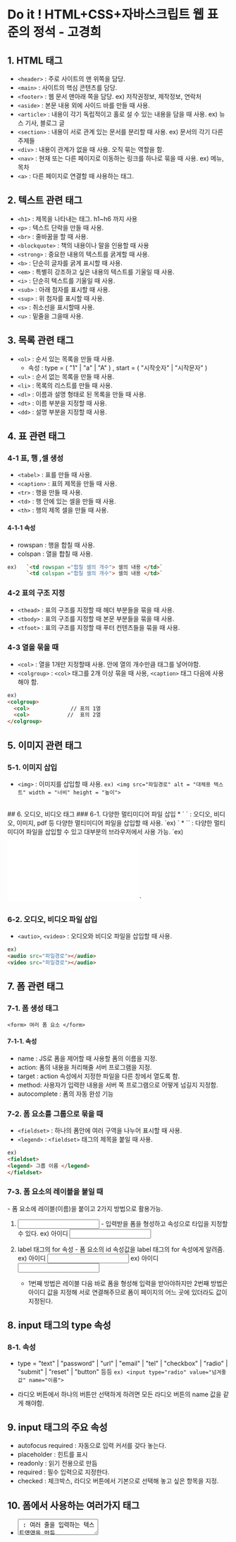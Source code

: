 # Do it ! HTML+CSS+자바스크립트 웹 표준의 정석 - 고경희
## 1. HTML 태그
* `<header>` : 주로 사이트의 맨 위쪽을 담당.
* `<main>` : 사이트의 핵심 콘텐츠를 담당.
* `<footer>` : 웹 문서 맨아래 쪽을 담당. ex) 저작권정보, 제작정보, 연락처 
* `<aside>` : 본문 내용 외에 사이드 바를 만들 때 사용.
* `<article>` : 내용이 각기 독립적이고 홀로 설 수 있는 내용을 담을 때 사용. ex) 뉴스 기사, 블로그 글
* `<section>` : 내용이 서로 관계 있는 문서를 분리할 때 사용. ex) 문서의 각기 다른 주제들
* `<div>` : 내용이 관계가 없을 때 사용. 오직 묶는 역할을 함.
* `<nav>` : 현재 또는 다른 페이지로 이동하는 링크를 하나로 묶을 때 사용. ex) 메뉴, 목차
* `<a>` : 다른 페이지로 연결할 때 사용하는 태그.

## 2. 텍스트 관련 태그
* `<h1>` : 제목을 나타내는 태그. h1~h6 까지 사용
* `<p>` : 텍스트 단락을 만들 때 사용.
* `<br>` : 줄바꿈을 할 때 사용.
* `<blockquote>` : 책의 내용이나 말을 인용할 때 사용
* `<strong>` : 중요한 내용의 텍스트를 굵게할 때 사용.
* `<b>` : 단순히 글자를 굵게 표시할 때 사용.
* `<em>` : 특별히 강조하고 싶은 내용의 텍스트를 기울일 때 사용.
* `<i>` : 단순히 텍스트를 기울일 때 사용.
* `<sub>` : 아래 첨자를 표시할 때 사용.
* `<sup>` : 위 첨자를 표시할 때 사용.
* `<s>` : 취소선을 표시할때 사용.
* `<u>` : 밑줄을 그을때 사용.

## 3. 목록 관련 태그
* `<ol>` : 순서 있는 목록을 만들 때 사용. 
  * 속성 : type = ( "1" | "a" | "A" ) , start = ( "시작숫자" | "시작문자" )
* `<ul>` : 순서 없는 목록을 만들 때 사용.
* `<li>` : 목록의 리스트를 만들 때 사용.
* `<dl>` : 이름과 설명 형태로 된 목록을 만들 때 사용.
* `<dt>` : 이름 부분을 지정할 때 사용.
* `<dd>` : 설명 부분을 지정할 때 사용.

## 4. 표 관련 태그
### 4-1 표, 행 ,셀 생성
* `<tabel>` : 표를 만들 때 사용.
* `<caption>` : 표의 제목을 만들 때 사용.
* `<tr>` : 행을 만들 때 사용.
* `<td>` : 행 안에 있는 셀을 만들 때 사용.
* `<th>` : 행의 제목 셀을 만들 때 사용.
#### 4-1-1 속성
* rowspan : 행을 합칠 때 사용.
* colspan : 열을 합칠 때 사용.
```html
ex)   `<td rowspan ="합칠 셀의 개수"> 셀의 내용 </td>`
      `<td colspan ="합칠 셀의 개수"> 셀의 내용 </td>`
```

### 4-2 표의 구조 지정
* `<thead>` : 표의 구조를 지정할 때 헤더 부분들을 묶을 때 사용.
* `<tbody>` : 표의 구조를 지정할 때 본문 부분들을 묶을 때 사용.
* `<tfoot>` : 표의 구조를 지정할 때 푸터 컨텐츠들을 묶을 때 사용.

### 4-3 열을 묶을 때
* `<col>` : 열을 1개만 지정할때 사용.
          <colgroup>안에 열의 개수만큼 <col> 태그를 넣어야함.
* `<colgroup>` : `<col>` 태그를 2개 이상 묶을 때 사용, `<caption>` 태그 다음에 사용해야 함.
```html               
ex)  
<colgroup>
  <col>             // 표의 1열
  <col>            //  표의 2열
</colgroup>
```

## 5. 이미지 관련 태그
### 5-1. 이미지 삽입
* `<img>` : 이미지를 삽입할 때 사용.
     `ex) <img src="파일경로" alt = "대체용 텍스트" width = "너비" height = "높이">`
<br>
## 6. 오디오, 비디오 태그
### 6-1. 다양한 멀티미디어 파일 삽입
* ` <object>` : 오디오, 비디오, 이미지, pdf 등 다양한 멀티미디어 파일을 삽입할 때 사용.
    `ex) <object width="너비" height="높이" data="파일경로"></object>`
* `<embed>` : 다양한 멀티미디어 파일을 삽입할 수 있고 대부분의 브라우저에서 사용 가능.
    `ex) <embed src="파일경로" width="너비" height="높이">`

### 6-2. 오디오, 비디오 파일 삽입
* `<autio>`, `<video>` : 오디오와 비디오 파일을 삽입할 때 사용.
```html    
ex) 
<audio src="파일경로"></audio>
<video src="파일경로"></audio>
```

## 7. 폼 관련 태그
### 7-1. 폼 생성 태그
`<form> 여러 폼 요소 </form>`

#### 7-1-1. 속성
* name : JS로 폼을 제어할 때 사용할 폼의 이름을 지정.
* action: 폼의 내용을 처리해줄 서버 프로그램을 지정.
* target : action 속성에서 지정한 파일을 다른 창에서 열도록 함.
* method: 사용자가 입력한 내용을 서버 쪽 프로그램으로 어떻게 넘길지 지정함.
* autocomplete : 폼의 자동 완성 기능

### 7-2. 폼 요소를 그룹으로 묶을 때
* `<fieldset>` : 하나의 폼안에 여러 구역을 나누어 표시할 때 사용.
* `<legend>` : `<fieldset>` 태그의 제목을 붙일 때 사용.
```html
ex)
<fieldset>
<legend> 그룹 이름 </legend>
</fieldset>
```

### 7-3. 폼 요소의 레이블을 붙일 때
<label>  - 폼 요소에 레이블(이름)을 붙이고 2가지 방법으로 활용가능.
   1. <input> - 입력받을 폼을 형성하고 속성으로 타입을 지정할 수 있다.
	ex)<label> 아이디 <input type="text"> </label>

   2. label 태그의 for 속성  - 폼 요소의 id 속성값을 label 태그의 for 속성에게 알려줌.
	ex)<label for="id명"> 아이디 <input id="id명"> </label>
	ex)<label for="user-id"> 아이디 </label>
	   <input type="text" id="user-id">
      -  1번째 방법은 레이블 다음 바로 폼을 형성해 입력을 받아야하지만
         2번째 방법은 아이디 값을 지정해 서로 연결해주므로
         폼이 페이지의 어느 곳에 있더라도 값이 지정된다.

## 8. input 태그의 type 속성
### 8-1. 속성
* type = "text" | "password" | "url" | "email" | "tel" |
         "checkbox" | "radio" | "submit" | "reset" | "button" 등등
  `ex) <input type="radio" value="넘겨줄 값" name="이름">`

* 라디오 버튼에서 하나의 버튼만 선택하게 하려면 모든 라디오 버튼의 name 값을 같게 해야함. 

## 9. input 태그의 주요 속성
  - autofocus required : 자동으로 입력 커서를 갖다 놓는다.
  - placeholder : 힌트를 표시  
  - readonly : 읽기 전용으로 만듬
  - required : 필수 입력으로 지정한다.
  - checked : 체크박스, 라디오 버튼에서 기본으로 선택해 놓고 싶은 항목을 지정.

## 10. 폼에서 사용하는 여러가지 태그

- <textarea> : 여러 줄을 입력하는 텍스트영역을 만듬.
- <select>, <option> : 드롭다운 목록을 만들어 준다.
     - slecet 의 속성 size : 화면에 표시할 드롭다운 항목의 개수 지정.
     - option 의 속성 seleceted : 기본적으로 선택해서 보여줄 항목을 지정.
                                value : 서버로 넘겨줄 값을 지정.
     ex) <label for="prod1"> 상품선택</label>
          <select id="prod1">
               <option value="gfit_3"> 선물 3kg </option>
               <option value="gift_5"> 선물 5kg </option>
          </select>

- <datalist>, <option> : 데이터 목록을 만들어 준다.

- <button> : input 태그의 필드와 다른 폼을 전송하거나 리셋하는 버튼을 삽입.
     ex) <button type="sumbit || reset || button"> 내용 </button>
     submit : 폼을 서버로 전송 (input type="submit" 과 같은 기능)
       reset : 폼에 입력한내용 초기화 (input type="reset" 과 같은 기능)
       button : 버튼 형태만 만들 뿐 자체 기능은 추가해야함 (input type="button")
